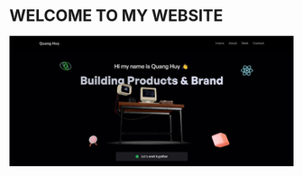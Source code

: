 # WELCOME TO MY WEBSITE

![Hello!!!!](https://github.com/huy2108/ThreeJs_Portfolio/blob/main/image.png)



